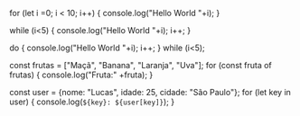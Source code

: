 for (let i =0; i < 10; i++) {
    console.log("Hello World "+i);
}

while (i<5) {
    console.log("Hello World "+i);
    i++;
}

do {
    console.log("Hello World "+i);
    i++;
} while (i<5);

const frutas = ["Maçã", "Banana", "Laranja", "Uva"];
for (const fruta of frutas) {
    console.log("Fruta:" +fruta);
}

const user = {nome: "Lucas", idade: 25, cidade: "São Paulo"};
for (let key in user) {
    console.log(`${key}: ${user[key]}`);
}